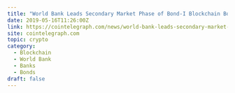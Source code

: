 ```yaml
---
title: "World Bank Leads Secondary Market Phase of Bond-I Blockchain Bond"
date: 2019-05-16T11:26:00Z
link: https://cointelegraph.com/news/world-bank-leads-secondary-market-phase-of-bond-i-blockchain-bond?utm_medium=RSS&utm_source=hune
site: cointelegraph.com
topic: crypto
category:
  - Blockchain
  - World Bank
  - Banks
  - Bonds
draft: false
---
```

